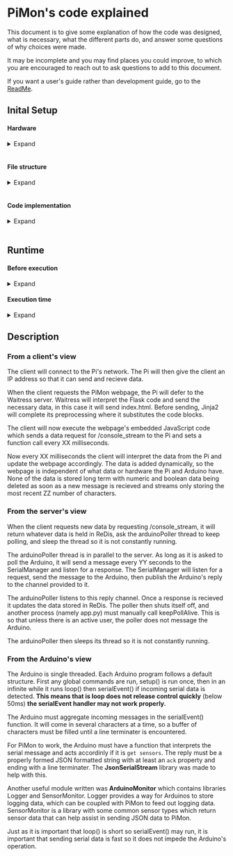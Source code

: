# PiMon's code explained

This document is to give some explanation of how the code was designed, what is necessary, what the different parts do, and answer some questions of why choices were made.

It may be incomplete and you may find places you could improve, to which you are encouraged to reach out to ask questions to add to this document.

If you want a user's guide rather than development guide, go to the [ReadMe](/README.md).

## Inital Setup

#### Hardware

<details> <summary> Expand </summary> 

* **Arduino** - a low level microcontroller that works closely with hardware (Uno, Mega, Due). These devices are highly limited memory, single thread, and slow. Written in Arduino C.
* **Raspberry Pi** - a high level microcomputer. Has moderate memory, multiple threads, and fast. Written in Python.
* **A client** - this is any device connected to the website (phone, laptop, Pi). Uses a browser to access, view, and run the website. Written in JavaScript, CSS, HTML.

</details><br>

#### File structure

<details> <summary> Expand </summary> 

Arduino
* Primary code is in: ArduinoCode/Sensor_Input/Sensor_Input.ino
* Libraries found in: ArduinoCode/Sensor_Input/Src/


Raspberry Pi
* Primary Code is in: app.py
* Launched in separate thread: arduinoPoller.py


Client
* Webpage HTML: templates/root.html **and** templates/index.html
* Webpage JavaScript: static/JavaScript/
* Webpage CSS: static/

</details><br>

#### Code implementation

<details> <summary> Expand </summary> 

#### Arduino
Due to the Arduino having limited capability, its code must be written with the intent of being used with PiMon. Its code must follow a similar structure to that found in Sensor_Input.py. The Pi will send the command "get sensors\n" to the Arduino, and it must catch this command with serialEvent() _(this is a reserved function name for this purpose)_. Then the Arduino must interpret and respond with whatever JSON formatted data it wishes. This data will be used by PiMon.

#### Pi
1) Why an access point?
This allows the Pi to easily, freely, and securely serve the website. It also means it is always available and not dependant on the network in the area.

2) What is ReDis?
It offers a way to share data between processes by storing it in a dictionary (as seen between the arduinoPoller.py and app.py). It also offers a Publish/Subscribe service between processes (as seen with the serialManager process). **Warning**: this does require initial set up on the Pi.

3) What is Waitress and Flask?
Flask is what sets up the server's replies. It tells what commands to look for and what to respond with when the client requests.
Waitress is what sets up the server and actually interprets the incoming messages. It is what makes the website accessible.

4) What the heck is going on in the HTML?
Flask offers a precompiler language called Jinja2. This allows the server to manipulate the HTML before sending it to the client. The file root.html gives the basic form of the webpage as well as Jinja2 "blocks". This allows index.html to only define what goes in these "blocks". _It is a little complicated, but it is neat._ 

</details><br>

## Runtime

#### Before execution
<details> <summary> Expand </summary>

For obvious reasons, the Arduino must be plugged into the Pi by USB. It must be capable of interpretting and responding to the `get sensors` command.

The Pi must be an available access point, running a ReDis server, and running the SerialManager process. The access point should be automatic. Running the ReDis server and SerialManager processes can be done manually, or at bootup by altering rc2.d

</details>

#### Execution time
<details><summary> Expand </summary>

To launch PiMon open a terminal, navigate to the PiMon folder, and execute `sudo pipenv run python app.py`. This will launch the arduinoPoller.py in a separate thread, and it will make the webpage available at 192.168.1.1

</details>

## Description

### From a client's view 
The client will connect to the Pi's network. The Pi will then give the client an IP address so that it can send and recieve data.

When the client requests the PiMon webpage, the Pi will defer to the Waitress server. Waitress will interpret the Flask code and send the necessary data, in this case it will send index.html. Before sending, Jinja2 will complete its preprocessing where it substitutes the code blocks.

The client will now execute the webpage's embedded JavaScript code which sends a data request for /console_stream to the Pi and sets a function call every XX milliseconds.

Now every XX milliseconds the client will interpret the data from the Pi and update the webpage accordingly. The data is added dynamically, so the webpage is independent of what data or hardware the Pi and Arduino have. None of the data is stored long term with numeric and boolean data being deleted as soon as a new message is recieved and streams only storing the most recent ZZ number of characters.
<br>

### From the server's view
When the client requests new data by requesting /console_stream, it will return whatever data is held in ReDis, ask the arduinoPoller thread to keep polling, and sleep the thread so it is not constantly running.

The arduinoPoller thread is in parallel to the server. As long as it is asked to poll the Arduino, it will send a message every YY seconds to the SerialManager and listen for a response. The SerialManager will listen for a request, send the message to the Arduino, then publish the Arduino's reply to the channel provided to it.

The arduinoPoller listens to this reply channel. Once a response is recieved it updates the data stored in ReDis. The poller then shuts itself off, and another process (namely app.py) must manually call keepPollAlive. This is so that unless there is an active user, the poller does not message the Arduino.

The arduinoPoller then sleeps its thread so it is not constantly running.
<br>

### From the Arduino's view
The Arduino is single threaded. Each Arduino program follows a default structure. First any global commands are run, setup() is run once, then in an infinite while it runs loop() then serialEvent() if incoming serial data is detected. **This means that is loop does not release control quickly** (below 50ms) **the serialEvent handler may not work properly.**

The Arduino must aggregate incoming messages in the serialEvent() function. It will come in several characters at a time, so a buffer of characters must be filled until a line terminater is encountered.

For PiMon to work, the Arduino must have a function that interprets the serial message and acts accordinly if it is `get sensors`. The reply must be a properly formed JSON formatted string with at least an `ack` property and ending with a line terminater. The **JsonSerialStream** library was made to help with this.

Another useful module written was **ArduinoMonitor** which contains libraries Logger and SensorMonitor. Logger provides a way for Arduinos to store logging data, which can be coupled with PiMon to feed out logging data. SensorMonitor is a library with some common sensor types which return sensor data that can help assist in sending JSON data to PiMon.

Just as it is important that loop() is short so serialEvent() may run, it is important that sending serial data is fast so it does not impede the Arduino's operation.